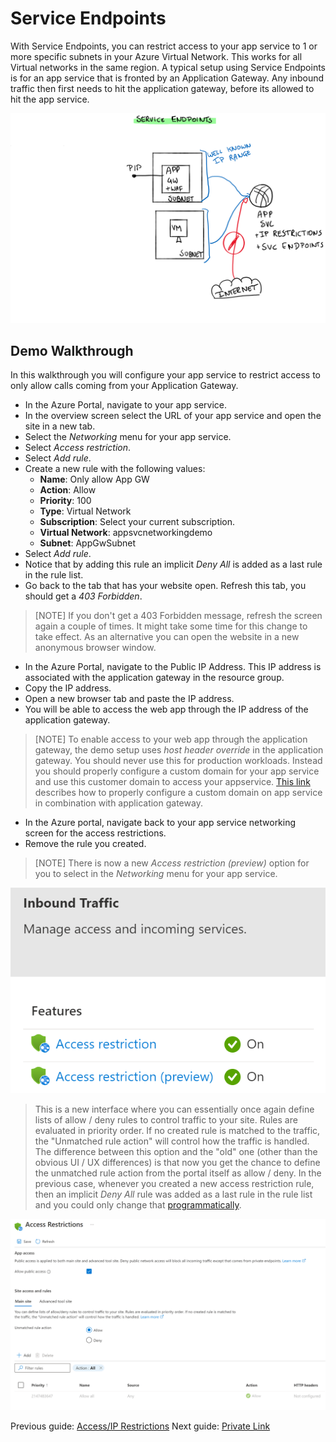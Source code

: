 # Service Endpoints

With Service Endpoints, you can restrict access to your app service to 1 or more specific subnets in your Azure Virtual Network. This works for all Virtual networks in the same region.
A typical setup using Service Endpoints is for an app service that is fronted by an Application Gateway. Any inbound traffic then first needs to hit the application gateway, before its allowed to hit the app service.

![Service Endpoints](../media/service%20endpoints.svg)

## Demo Walkthrough

In this walkthrough you will configure your app service to restrict access to only allow calls coming from your Application Gateway.

- In the Azure Portal, navigate to your app service.
- In the overview screen select the URL of your app service and open the site in a new tab.
- Select the _Networking_ menu for your app service.
- Select _Access restriction_.
- Select _Add rule_.
- Create a new rule with the following values:
  - **Name**: Only allow App GW
  - **Action**: Allow
  - **Priority**: 100
  - **Type**: Virtual Network
  - **Subscription**: Select your current subscription.
  - **Virtual Network**: appsvcnetworkingdemo
  - **Subnet**: AppGwSubnet
- Select _Add rule_.
- Notice that by adding this rule an implicit _Deny All_ is added as a last rule in the rule list.
- Go back to the tab that has your website open. Refresh this tab, you should get a _403 Forbidden_.

> [NOTE]
> If you don't get a 403 Forbidden message, refresh the screen again a couple of times. It might take some time for this change to take effect.
> As an alternative you can open the website in a new anonymous browser window.

- In the Azure Portal, navigate to the Public IP Address. This IP address is associated with the application gateway in the resource group.
- Copy the IP address.
- Open a new browser tab and paste the IP address.
- You will be able to access the web app through the IP address of the application gateway.

> [NOTE]
> To enable access to your web app through the application gateway, the demo setup uses _host header override_ in the application gateway. You should never use this for production workloads. Instead you should properly configure a custom domain for your app service and use this customer domain to access your appservice. [This link](https://docs.microsoft.com/azure/application-gateway/troubleshoot-app-service-redirection-app-service-url#alternate-solution-use-a-custom-domain-name) describes how to properly configure a custom domain on app service in combination with application gateway.

- In the Azure portal, navigate back to your app service networking screen for the access restrictions.
- Remove the rule you created.

> [NOTE]
> There is now a new _Access restriction (preview)_ option for you to select in the _Networking_ menu for your app service.

![Access Restrictions](../media/Access_Restriction_Preview_1.png)

> This is a new interface where you can essentially once again define lists of allow / deny rules to control traffic to your site. 
> Rules are evaluated in priority order. 
> If no created rule is matched to the traffic, the "Unmatched rule action" will control how the traffic is handled. 
> The difference between this option and the "old" one (other than the obvious UI / UX differences) is that now you get the chance to define the unmatched rule action from the portal itself as allow / deny.
> In the previous case, whenever you created a new access restriction rule, then an implicit _Deny All_ rule was added as a last rule in the rule list and you could only change that [programmatically](https://learn.microsoft.com/en-us/azure/app-service/app-service-ip-restrictions?tabs=azurecli#change-unmatched-rule-action-for-main-site).

![Access Restrictions](../media/Access_Restriction_Preview_2.png)

Previous guide: [Access/IP Restrictions](02_IPrestrictions.md)
Next guide: [Private Link](04_privatelink.md)
